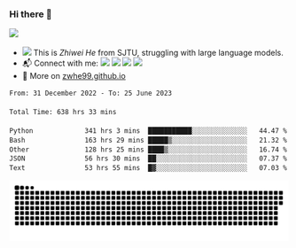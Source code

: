 ### Hi there 👋 

![](https://komarev.com/ghpvc/?username=zwhe99)
- <img src="https://media.giphy.com/media/mcsPU3SkKrYDdW3aAU/giphy.gif" width="20"> This is *Zhiwei He* from SJTU, struggling with large language models.
- :mailbox_with_mail: Connect with me: <a href = "mailto: hezw.tkcw@gmail.com"><img src="https://img.shields.io/badge/-Mail1-red?style=flat&logo=gmail&logoColor=white" target="_blank"></a> <a href = "mailto: zwhe.cs@sjtu.edu.cn"><img src="https://img.shields.io/badge/-Mail2-%23333?style=flat&logo=gmail&logoColor=white" target="_blank"></a> <a href = "https://twitter.com/zwhe99"><img src="https://img.shields.io/badge/-Twitter-%234a99e9?style=flat&logo=twitter&logoColor=white" target="_blank"></a> <a href = "https://www.zhihu.com/people/hbenmazi-8"><img src="https://img.shields.io/badge/-%E7%9F%A5%E4%B9%8E-%232f6be0" target="_blank"></a>
- :blue_book: More on [zwhe99.github.io](https://zwhe99.github.io/)
<!--START_SECTION:waka-->

```txt
From: 31 December 2022 - To: 25 June 2023

Total Time: 638 hrs 33 mins

Python             341 hrs 3 mins  ███████████░░░░░░░░░░░░░░   44.47 %
Bash               163 hrs 29 mins █████▒░░░░░░░░░░░░░░░░░░░   21.32 %
Other              128 hrs 25 mins ████▒░░░░░░░░░░░░░░░░░░░░   16.74 %
JSON               56 hrs 30 mins  ██░░░░░░░░░░░░░░░░░░░░░░░   07.37 %
Text               53 hrs 55 mins  █▓░░░░░░░░░░░░░░░░░░░░░░░   07.03 %
```

<!--END_SECTION:waka-->
![](https://raw.githubusercontent.com/zwhe99/zwhe99/main/assets/github-contribution-grid-snake.svg)
